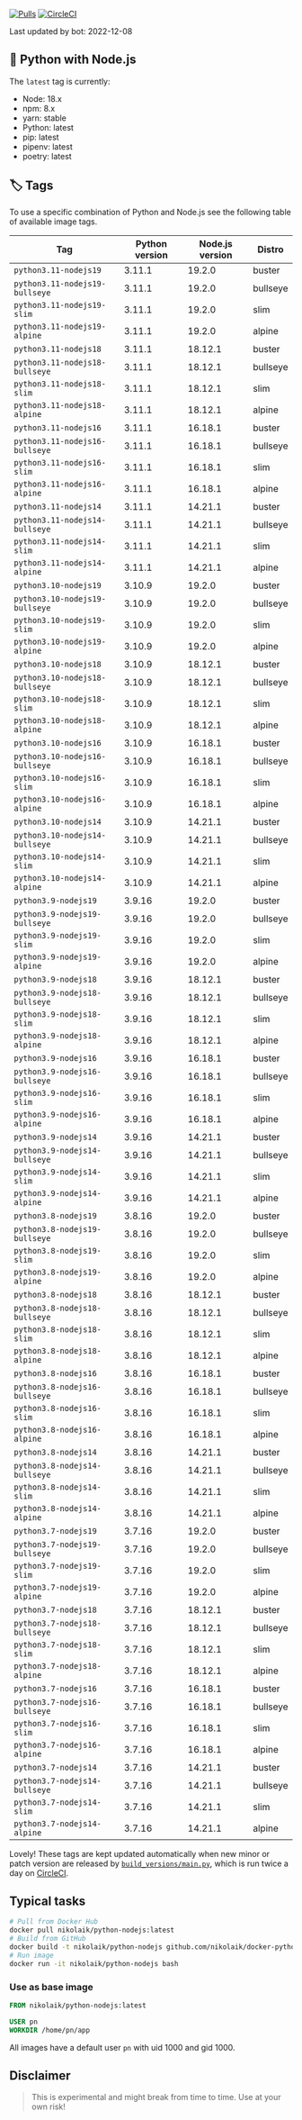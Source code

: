 [![Pulls](https://img.shields.io/docker/pulls/nikolaik/python-nodejs.svg?style=flat-square)](https://hub.docker.com/r/nikolaik/python-nodejs/)
[![CircleCI](https://img.shields.io/circleci/project/github/nikolaik/docker-python-nodejs.svg?style=flat-square)](https://circleci.com/gh/nikolaik/docker-python-nodejs)

Last updated by bot: 2022-12-08

## 🐳 Python with Node.js

The `latest` tag is currently:

- Node: 18.x
- npm: 8.x
- yarn: stable
- Python: latest
- pip: latest
- pipenv: latest
- poetry: latest

## 🏷 Tags

To use a specific combination of Python and Node.js see the following table of available image tags.

Tag | Python version | Node.js version | Distro
--- | --- | --- | ---
`python3.11-nodejs19` | 3.11.1 | 19.2.0 | buster
`python3.11-nodejs19-bullseye` | 3.11.1 | 19.2.0 | bullseye
`python3.11-nodejs19-slim` | 3.11.1 | 19.2.0 | slim
`python3.11-nodejs19-alpine` | 3.11.1 | 19.2.0 | alpine
`python3.11-nodejs18` | 3.11.1 | 18.12.1 | buster
`python3.11-nodejs18-bullseye` | 3.11.1 | 18.12.1 | bullseye
`python3.11-nodejs18-slim` | 3.11.1 | 18.12.1 | slim
`python3.11-nodejs18-alpine` | 3.11.1 | 18.12.1 | alpine
`python3.11-nodejs16` | 3.11.1 | 16.18.1 | buster
`python3.11-nodejs16-bullseye` | 3.11.1 | 16.18.1 | bullseye
`python3.11-nodejs16-slim` | 3.11.1 | 16.18.1 | slim
`python3.11-nodejs16-alpine` | 3.11.1 | 16.18.1 | alpine
`python3.11-nodejs14` | 3.11.1 | 14.21.1 | buster
`python3.11-nodejs14-bullseye` | 3.11.1 | 14.21.1 | bullseye
`python3.11-nodejs14-slim` | 3.11.1 | 14.21.1 | slim
`python3.11-nodejs14-alpine` | 3.11.1 | 14.21.1 | alpine
`python3.10-nodejs19` | 3.10.9 | 19.2.0 | buster
`python3.10-nodejs19-bullseye` | 3.10.9 | 19.2.0 | bullseye
`python3.10-nodejs19-slim` | 3.10.9 | 19.2.0 | slim
`python3.10-nodejs19-alpine` | 3.10.9 | 19.2.0 | alpine
`python3.10-nodejs18` | 3.10.9 | 18.12.1 | buster
`python3.10-nodejs18-bullseye` | 3.10.9 | 18.12.1 | bullseye
`python3.10-nodejs18-slim` | 3.10.9 | 18.12.1 | slim
`python3.10-nodejs18-alpine` | 3.10.9 | 18.12.1 | alpine
`python3.10-nodejs16` | 3.10.9 | 16.18.1 | buster
`python3.10-nodejs16-bullseye` | 3.10.9 | 16.18.1 | bullseye
`python3.10-nodejs16-slim` | 3.10.9 | 16.18.1 | slim
`python3.10-nodejs16-alpine` | 3.10.9 | 16.18.1 | alpine
`python3.10-nodejs14` | 3.10.9 | 14.21.1 | buster
`python3.10-nodejs14-bullseye` | 3.10.9 | 14.21.1 | bullseye
`python3.10-nodejs14-slim` | 3.10.9 | 14.21.1 | slim
`python3.10-nodejs14-alpine` | 3.10.9 | 14.21.1 | alpine
`python3.9-nodejs19` | 3.9.16 | 19.2.0 | buster
`python3.9-nodejs19-bullseye` | 3.9.16 | 19.2.0 | bullseye
`python3.9-nodejs19-slim` | 3.9.16 | 19.2.0 | slim
`python3.9-nodejs19-alpine` | 3.9.16 | 19.2.0 | alpine
`python3.9-nodejs18` | 3.9.16 | 18.12.1 | buster
`python3.9-nodejs18-bullseye` | 3.9.16 | 18.12.1 | bullseye
`python3.9-nodejs18-slim` | 3.9.16 | 18.12.1 | slim
`python3.9-nodejs18-alpine` | 3.9.16 | 18.12.1 | alpine
`python3.9-nodejs16` | 3.9.16 | 16.18.1 | buster
`python3.9-nodejs16-bullseye` | 3.9.16 | 16.18.1 | bullseye
`python3.9-nodejs16-slim` | 3.9.16 | 16.18.1 | slim
`python3.9-nodejs16-alpine` | 3.9.16 | 16.18.1 | alpine
`python3.9-nodejs14` | 3.9.16 | 14.21.1 | buster
`python3.9-nodejs14-bullseye` | 3.9.16 | 14.21.1 | bullseye
`python3.9-nodejs14-slim` | 3.9.16 | 14.21.1 | slim
`python3.9-nodejs14-alpine` | 3.9.16 | 14.21.1 | alpine
`python3.8-nodejs19` | 3.8.16 | 19.2.0 | buster
`python3.8-nodejs19-bullseye` | 3.8.16 | 19.2.0 | bullseye
`python3.8-nodejs19-slim` | 3.8.16 | 19.2.0 | slim
`python3.8-nodejs19-alpine` | 3.8.16 | 19.2.0 | alpine
`python3.8-nodejs18` | 3.8.16 | 18.12.1 | buster
`python3.8-nodejs18-bullseye` | 3.8.16 | 18.12.1 | bullseye
`python3.8-nodejs18-slim` | 3.8.16 | 18.12.1 | slim
`python3.8-nodejs18-alpine` | 3.8.16 | 18.12.1 | alpine
`python3.8-nodejs16` | 3.8.16 | 16.18.1 | buster
`python3.8-nodejs16-bullseye` | 3.8.16 | 16.18.1 | bullseye
`python3.8-nodejs16-slim` | 3.8.16 | 16.18.1 | slim
`python3.8-nodejs16-alpine` | 3.8.16 | 16.18.1 | alpine
`python3.8-nodejs14` | 3.8.16 | 14.21.1 | buster
`python3.8-nodejs14-bullseye` | 3.8.16 | 14.21.1 | bullseye
`python3.8-nodejs14-slim` | 3.8.16 | 14.21.1 | slim
`python3.8-nodejs14-alpine` | 3.8.16 | 14.21.1 | alpine
`python3.7-nodejs19` | 3.7.16 | 19.2.0 | buster
`python3.7-nodejs19-bullseye` | 3.7.16 | 19.2.0 | bullseye
`python3.7-nodejs19-slim` | 3.7.16 | 19.2.0 | slim
`python3.7-nodejs19-alpine` | 3.7.16 | 19.2.0 | alpine
`python3.7-nodejs18` | 3.7.16 | 18.12.1 | buster
`python3.7-nodejs18-bullseye` | 3.7.16 | 18.12.1 | bullseye
`python3.7-nodejs18-slim` | 3.7.16 | 18.12.1 | slim
`python3.7-nodejs18-alpine` | 3.7.16 | 18.12.1 | alpine
`python3.7-nodejs16` | 3.7.16 | 16.18.1 | buster
`python3.7-nodejs16-bullseye` | 3.7.16 | 16.18.1 | bullseye
`python3.7-nodejs16-slim` | 3.7.16 | 16.18.1 | slim
`python3.7-nodejs16-alpine` | 3.7.16 | 16.18.1 | alpine
`python3.7-nodejs14` | 3.7.16 | 14.21.1 | buster
`python3.7-nodejs14-bullseye` | 3.7.16 | 14.21.1 | bullseye
`python3.7-nodejs14-slim` | 3.7.16 | 14.21.1 | slim
`python3.7-nodejs14-alpine` | 3.7.16 | 14.21.1 | alpine

Lovely! These tags are kept updated automatically when new minor or patch version are released by [`build_versions/main.py`](./build_versions/main.py), which is run twice a day on [CircleCI](https://circleci.com/gh/nikolaik/docker-python-nodejs).

## Typical tasks

```bash
# Pull from Docker Hub
docker pull nikolaik/python-nodejs:latest
# Build from GitHub
docker build -t nikolaik/python-nodejs github.com/nikolaik/docker-python-nodejs
# Run image
docker run -it nikolaik/python-nodejs bash
```

### Use as base image

```Dockerfile
FROM nikolaik/python-nodejs:latest

USER pn
WORKDIR /home/pn/app
```

All images have a default user `pn` with uid 1000 and gid 1000.

## Disclaimer

> This is experimental and might break from time to time. Use at your own risk!
